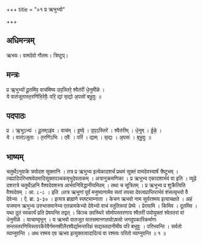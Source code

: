+++
title = "०१ प्र ऋभुभ्यो"

+++
## अधिमन्त्रम्
ऋभवः। वामदेवो गौतमः। त्रिष्टुप्।

## मन्त्रः
प्र ऋ॒भुभ्यो॑ दू॒तमि॑व॒ वाच॑मिष्य उप॒स्तिरे॒ श्वैत॑रीं धे॒नुमी॑ळे ।  
ये वात॑जूतास्त॒रणि॑भि॒रेवैः॒ परि॒ द्यां स॒द्यो अ॒पसो॑ बभू॒वुः ॥

## पदपाठः
प्र । ऋ॒भुऽभ्यः॑ । दू॒तम्ऽइ॑व । वाच॑म् । इ॒ष्ये॒ । उ॒प॒ऽस्तिरे॑ । श्वैत॑रीम् । धे॒नुम् । ई॒ळे॒ ।  
ये । वात॑ऽजूताः । त॒रणि॑ऽभिः । एवैः॑ । परि॑ । द्याम् । स॒द्यः । अ॒पसः॑ । ब॒भू॒वुः ॥

## भाष्यम्
चतुर्थेऽनुवाके त्रयोदश सूक्तानि । तत्र प्र ऋभुभ्य इत्येकादशर्चं प्रथमं सूक्तं वामदेवस्यार्षं त्रैष्टुभम् । त्य्ह्यादिपरिभाषयेदमादिसूक्तपञ्चकमृभुदेवताकम् । अत्रानुक्रमणिका । प्र ऋभुभ्य एकादशार्भवं वा इति । व्यूढे दशरात्रे चतुर्थेऽहनि वैश्वदेवशस्त्र आर्भवनिविद्धानीयमिदम् । तथा च सूत्रितम् । प्र ऋभुभ्य प्र शुक्रैत्विति वैश्वदेवम् । आ. ८-८ । इति ॥तत्र ऋभूणां पूर्वं मनुष्याणामेव सतां तपसा देवत्वप्राप्तिरार्भवं शंसत्यृभवो वै देवेभ्यः । ऐ. ब्रा. ३-३० । इत्यत्र ब्राह्मणे स्पष्टमाम्नाता । केचन ऋभवो नाम सूर्यरश्मय इत्याचक्षते । अहं यजमान ऋभुभ्य उरुभासमानेभ्य एतन्नामकेभ्यो देवेभ्यो वाचं स्तुतिरूपां प्रेष्ये । प्रेरयामि । किमिव । दूतमिव । यथा दूतं स्वकार्यं प्रति प्रेषयन्ति तद्वत् । किञ्च उपस्थिरे सोमोपस्तरणाय श्वैतरीं पयोयुक्तां श्वेततरां वां धेनुमीळे । याचाम्यृभून् । य ऋभवो वातजूत वातसमानगतयोऽषसो जगदुपकारिकर्माणः सन्तस्तरणिभिस्तारकैरेवैर्गमनशीलैरश्वैर्द्यामन्तरिक्षं सद्यस्तदानीमीव परि बभूवुः । परिभवन्ति । सर्वतो व्याप्नुवन्ति । अथ रश्मय एव ऋभव इत्युक्तत्वादादित्यं वा रश्मयः परितो व्याप्नुवन्ति ॥ १ ॥